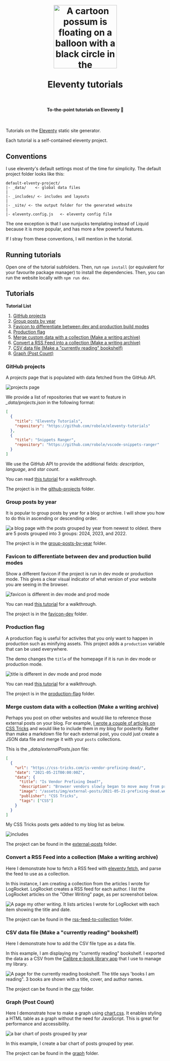 <h1 align="center">
  <br>
    <img align="center" alt="A cartoon possum is floating on a balloon with a black circle in the background and the text 'tutorials' above it" src=".img/logo.png" width="200">
  <br>
	<br>
  Eleventy tutorials
  <br>
  <br>
</h1>
<h4 align="center">To-the-point tutorials on Eleventy 🎯</h4>
<br>

Tutorials on the [Eleventy](https://www.11ty.dev/) static site generator.

Each tutorial is a self-contained eleventy project.

## Conventions

I use eleventy's default settings most of the time for simplicity. The default project folder looks like this:

```
default-elventy-project/
|- _data/    <- global data files
|
|- _includes/ <- includes and layouts
|
|- _site/ <- the output folder for the generated website
|
|- eleventy.config.js   <- eleventy config file
```

The one exception is that I use nunjucks templating instead of Liquid because it is more popular, and has more a few powerful features.

If I stray from these conventions, I will mention in the tutorial.

## Running tutorials

Open one of the tutorial subfolders. Then, run `npm install` (or equivalent for your favourite package manager) to install the dependencies. Then, you can run the website locally with `npm run dev`.

## Tutorials

<!-- TOC -->
**Tutorial List**
1. [GitHub projects](#github-projects)
1. [Group posts by year](#group-posts-by-year)
1. [Favicon to differentiate between dev and production build modes](#favicon-to-differentiate-between-dev-and-production-build-modes)
1. [Production flag](#production-flag)
1. [Merge custom data with a collection (Make a writing archive)](#merge-custom-data-with-a-collection-make-a-writing-archive)
1. [Convert a RSS Feed into a collection (Make a writing archive)](#convert-a-rss-feed-into-a-collection-make-a-writing-archive)
1. [CSV data file (Make a "currently reading" bookshelf)](#csv-data-file-make-a-currently-reading-bookshelf)
1. [Graph (Post Count)](#graph-post-count)
<!-- /TOC -->

### GitHub projects

A *projects* page that is populated with data fetched from the GitHub API.

![projects page](/.img/github-projects-screenshot.png)

We provide a list of repositories that we want to feature in *_data/projects.json* in the following format:

```json
[
  {
    "title": "Eleventy Tutorials",
    "repository": "https://github.com/robole/eleventy-tutorials"
  },
  {
    "title": "Snippets Ranger",
    "repository": "https://github.com/robole/vscode-snippets-ranger"
  }
]
```

We use the GitHub API to provide the additional fields: *description*, *language*, and *star count*.

You can read [this tutorial](https://www.roboleary.net/webdev/2024/02/07/eleventy-fetch.html) for a walkthrough.

The project is in the [github-projects](/github-projects/) folder.

### Group posts by year

It is popular to group posts by year for a blog or archive. I will show you how to do this in ascending or descending order.

![a blog page with the posts grouped by year from newest to oldest. there are 5 posts grouped into 3 groups: 2024, 2023, and 2022.](.img/group-posts-by-year.png)

The project is in the [group-posts-by-year](/group-posts-by-year/) folder.

### Favicon to differentiate between dev and production build modes

Show a different favicon if the project is run in dev mode or production mode. This gives a clear visual indicator of what version of your website you are seeing in the browser.

![favicon is different in dev mode and prod mode](.img/favicon-dev-prod.png)

You can read [this tutorial](https://www.roboleary.net/2024/02/15/eleventy-favicon-modes.html) for a walkthrough.

The project is in the [favicon-dev](/favicon-dev/) folder.

### Production flag

A production flag is useful for activites that you only want to happen in production such as minifying assets. This project adds a `production` variable that can be used everywhere.

The demo changes the `title` of the homepage if it is run in dev mode or production mode.

![title is different in dev mode and prod mode](.img/production-flag-title-modes.png)

You can read [this tutorial](https://www.roboleary.net/webdev/2024/01/24/eleventy-production-flag.html) for a walkthrough.

The project is in the [production-flag](/production-flag/) folder.

### Merge custom data with a collection (Make a writing archive)

Perhaps you post on other websites and would like to reference those external posts on your blog. For example, [I wrote a couple of articles on CSS Tricks](https://css-tricks.com/author/robjoeol/) and would like to include them in my blog for posterity. Rather than make a markdown file for each external post, you could just create a JSON data file and merge it with your `posts` collections.

This is the *_data/externalPosts.json* file:

```json
[
  {
    "url": "https://css-tricks.com/is-vendor-prefixing-dead/",
    "date": "2021-05-21T00:00:00Z",
    "data": {
      "title": "Is Vendor Prefixing Dead?",
      "description": "Browser vendors slowly began to move away from prefixing in 2012. It appeared that the problems created by vendor prefixes would fade away in time. The question is: has that time come yet?",
      "image": "/assets/img/external-posts/2021-05-21-prefixing-dead.webp",
      "publisher": "CSS Tricks",
      "tags": ["CSS"]
    }
  }
]
```

My CSS Tricks posts gets added to my blog list as below.

![includes ](.img/external-posts-blog.png)

The project can be found in the [external-posts](/external-posts/) folder.

### Convert a RSS Feed into a collection (Make a writing archive)

Here I demonstrate how to fetch a RSS feed with [eleventy fetch](https://www.11ty.dev/docs/plugins/fetch/), and parse the feed to use as a collection.

In this instance, I am creating a collection from the articles I wrote for LogRocket. LogRocket creates a RSS feed for each author. I list the LogRocket articles on the "Other Writing" page, as per screenshot below.

![A page my other writing. It lists articles I wrote for LogRocket with each item showing the title and date.](.img/rss-feed-to-collection.png)

The project can be found in the [rss-feed-to-collection](/rss-feed-to-collection/) folder.

### CSV data file (Make a "currently reading" bookshelf)

Here I demonstrate how to add the CSV file type as a data file.

In this example, I am displaying my "currently reading" bookshelf. I exported the data as a CSV from the [Calibre e-book library app](https://calibre-ebook.com/) that I use to manage my library.

![A page for the currently reading bookshelf. The title says 'books I am reading". 3 books are shown with a title, cover, and author names. ](.img/csv.png)

The project can be found in the [csv](/csv) folder.

### Graph (Post Count)

Here I demonstrate how to make a graph using [chart.css](https://chartscss.org/). It enables styling a HTML table as a graph without the need for JavaScript. This is great for performance and accessibility.

![ a bar chart of posts grouped by year](./.img/graph.png)

In this example, I create a bar chart of posts grouped by year.

The project can be found in the [graph](/graph/) folder.
